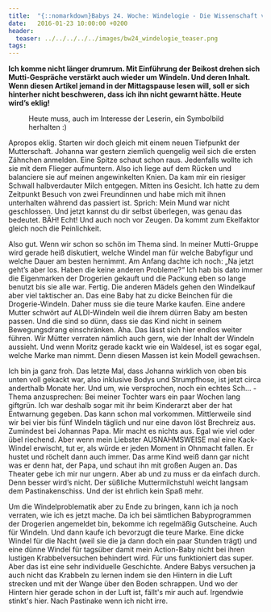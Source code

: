 ```yaml
---
title:  "{::nomarkdown}Babys 24. Woche: Windelogie - Die Wissenschaft von der Windel{:/}"
date:   2016-01-23 10:00:00 +0200
header:
  teaser: ../../../../../images/bw24_windelogie_teaser.png
tags:
---
```

**Ich komme nicht länger drumrum. Mit Einführung der Beikost drehen sich Mutti-Gespräche verstärkt auch wieder um Windeln. Und deren Inhalt. Wenn diesen Artikel jemand in der Mittagspause lesen will, soll er sich hinterher nicht beschweren, dass ich ihn nicht gewarnt hätte. Heute wird’s eklig!**

<figure>
  <img src="../../../../../images/bw24_windelogie.jpg" alt="">
  <figcaption>Heute muss, auch im Interesse der Leserin, ein Symbolbild herhalten :)</figcaption>
</figure>

Apropos eklig. Starten wir doch gleich mit einem neuen Tiefpunkt der Mutterschaft. Johanna war gestern ziemlich quengelig weil sich die ersten Zähnchen anmelden. Eine Spitze schaut schon raus. Jedenfalls wollte ich sie mit dem Flieger aufmuntern. Also ich liege auf dem Rücken und balanciere sie auf meinen angewinkelten Knien. Da kam mir ein riesiger Schwall halbverdauter Milch entgegen. Mitten ins Gesicht. Ich hatte zu dem Zeitpunkt Besuch von zwei Freundinnen und habe mich mit ihnen unterhalten während das passiert ist. Sprich: Mein Mund war nicht geschlossen. Und jetzt kannst du dir selbst überlegen, was genau das bedeutet. BÄH! Echt! Und auch noch vor Zeugen. Da kommt zum Ekelfaktor gleich noch die Peinlichkeit.

Also gut. Wenn wir schon so schön im Thema sind. In meiner Mutti-Gruppe wird gerade heiß diskutiert, welche Windel man für welche Babyfigur und welche Dauer am besten hernimmt. Am Anfang dachte ich noch: „Na jetzt geht’s aber los. Haben die keine anderen Probleme?“ Ich hab bis dato immer die Eigenmarken der Drogerien gekauft und die Packung eben so lange benutzt bis sie alle war. Fertig. Die anderen Mädels gehen den Windelkauf aber viel taktischer an. Das eine Baby hat zu dicke Beinchen für die Drogerie-Windeln. Daher muss sie die teure Marke kaufen. Eine andere Mutter schwört auf ALDI-Windeln weil die ihrem dürren Baby am besten passen. Und die sind so dünn, dass sie das Kind nicht in seinem Bewegungsdrang einschränken. Aha. Das lässt sich hier endlos weiter führen. Wir Mütter verraten nämlich auch gern, wie der Inhalt der Windeln aussieht. Und wenn Moritz gerade kackt wie ein Waldesel, ist es sogar egal, welche Marke man nimmt. Denn diesen Massen ist kein Modell gewachsen.

Ich bin ja ganz froh. Das letzte Mal, dass Johanna wirklich von oben bis unten voll gekackt war, also inklusive Bodys und Strumpfhose, ist jetzt circa anderthalb Monate her. Und um, wie versprochen, noch ein echtes Sch… -Thema anzusprechen: Bei meiner Tochter wars ein paar Wochen lang giftgrün. Ich war deshalb sogar mit ihr beim Kinderarzt aber der hat Entwarnung gegeben. Das kann schon mal vorkommen. Mittlerweile sind wir bei vier bis fünf Windeln täglich und nur eine davon löst Brechreiz aus. Zumindest bei Johannas Papa. Mir macht es nichts aus. Egal wie viel oder übel riechend. Aber wenn mein Liebster AUSNAHMSWEISE mal eine Kack-Windel erwischt, tut er, als würde er jeden Moment in Ohnmacht fallen. Er hustet und röchelt dann auch immer. Das arme Kind weiß dann gar nicht was er denn hat, der Papa, und schaut ihn mit großen Augen an. Das Theater gebe ich mir nur ungern. Aber ab und zu muss er da einfach durch. Denn besser wird’s nicht. Der süßliche Muttermilchstuhl weicht langsam dem Pastinakenschiss. Und der ist ehrlich kein Spaß mehr.

Um die Windelproblematik aber zu Ende zu bringen, kann ich ja noch verraten, wie ich es jetzt mache. Da ich bei sämtlichen Babyprogrammen der Drogerien angemeldet bin, bekomme ich regelmäßig Gutscheine. Auch für Windeln. Und dann kaufe ich bevorzugt die teure Marke. Eine dicke Windel für die Nacht (weil sie die ja dann doch ein paar Stunden trägt) und eine dünne Windel für tagsüber damit mein Action-Baby nicht bei ihren lustigen Krabbelversuchen behindert wird. Für uns funktioniert das super. Aber das ist eine sehr individuelle Geschichte. Andere Babys versuchen ja auch nicht das Krabbeln zu lernen indem sie den Hintern in die Luft strecken und mit der Wange über den Boden schrappen. Und wo der Hintern hier gerade schon in der Luft ist, fällt's mir auch auf. Irgendwie stinkt's hier. Nach Pastinake wenn ich nicht irre.